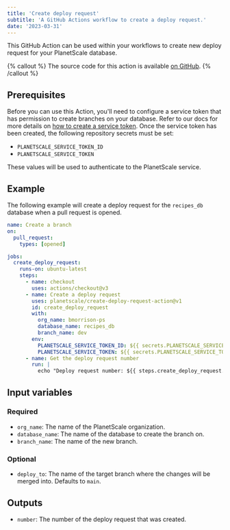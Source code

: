 ```yaml
---
title: 'Create deploy request'
subtitle: 'A GitHub Actions workflow to create a deploy request.'
date: '2023-03-31'
---
```


This GitHub Action can be used within your workflows to create new deploy request for your PlanetScale database.

{% callout %}
The source code for this action is available [on GitHub](https://github.com/planetscale/create-deploy-request-action).
{% /callout %}

## Prerequisites

Before you can use this Action, you'll need to configure a service token that has permission to create branches on your database. Refer to our docs for more details on [how to create a service token](https://planetscale.com/docs/concepts/service-tokens). Once the service token has been created, the following repository secrets must be set:

- `PLANETSCALE_SERVICE_TOKEN_ID`
- `PLANETSCALE_SERVICE_TOKEN`

These values will be used to authenticate to the PlanetScale service.

## Example

The following example will create a deploy request for the `recipes_db` database when a pull request is opened.

```yml
name: Create a branch
on:
  pull_request:
    types: [opened]

jobs:
  create_deploy_request:
    runs-on: ubuntu-latest
    steps:
      - name: checkout
        uses: actions/checkout@v3
      - name: Create a deploy request
        uses: planetscale/create-deploy-request-action@v1
        id: create_deploy_request
        with:
          org_name: bmorrison-ps
          database_name: recipes_db
          branch_name: dev
        env:
          PLANETSCALE_SERVICE_TOKEN_ID: ${{ secrets.PLANETSCALE_SERVICE_TOKEN_ID }}
          PLANETSCALE_SERVICE_TOKEN: ${{ secrets.PLANETSCALE_SERVICE_TOKEN }}
      - name: Get the deploy request number
        run: |
          echo "Deploy request number: ${{ steps.create_deploy_request.outputs.number }}"
```

## Input variables

### Required

- `org_name`: The name of the PlanetScale organization.
- `database_name`: The name of the database to create the branch on.
- `branch_name`: The name of the new branch.

### Optional

- `deploy_to`: The name of the target branch where the changes will be merged into. Defaults to `main`.

## Outputs

- `number`: The number of the deploy request that was created.
